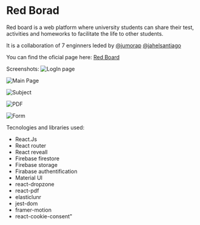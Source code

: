 # Red Borad

Red board is a web platform where university students can share their test, activities and homeworks to facilitate the life to other students.

It is a collaboration of 7 enginners leded by
[@jumorap](https://jumorap-dev.web.app/)
[@jahelsantiago](jahel-santiago.web.app)

You can find the oficial page here: [Red Board](https://redboardun.com/) 

Screenshots:
![LogIn page](https://lh3.googleusercontent.com/tDlopMwE6zUJqAtl69EBZxypZyrnyUXpKK9Hfs5z9qIB2MkyRkoYYRM2JeEeaLjiBnl8SinnK_Z6eKYtpVIWKSH8D-Up7HFMLvado4FG4byNisJvuHPVejV9d6FHmGJk2B9qlwf-yg=w2400)

![Main Page](https://lh3.googleusercontent.com/D3QC2gB9yKF5UCRUFSwZoYIdFPfMF2wQQyNyw3GxeJc4QUIKBLdr91edzSX-tsINZzOaENHpzAYD7K2KegoSdO-fVKK3B7nbm0C3uOzlYgbuAJIjBzXXWLSvKGsJnI06pj5net8kqQ=w2400)

![Subject](https://lh3.googleusercontent.com/W-BAFu7nzY9Ctp1SfLrb6y0pNhdfP_YsAp0ZeWJlwLrJoVP-64n4rrXcmq7Y-ZMu_yFOLegXNqIMKUdslMyWQAzfSB0K5_J78rtBX4nR82ZyueIxQDY8pWC1lN_dAhPX1oKAT22B6w=w2400)

![PDF](https://lh3.googleusercontent.com/mYf6MBgQO_j7REXPo9zl6sJ9_AS5BJ3ok7d0ipq9o7jTcOISzzz6R78UoB07yR86vvtDEXnqX_EjRrhl1meKYVSUBiC5Le48ovRlefbkLATQ9UJ_KcqeTb3pN5_XV3E4k_CYT_E4Nw=w2400)

![Form](https://lh3.googleusercontent.com/ulkQbt1sFClx45wszqRtQ5TDh9zdCnxIszEBNp6zI58ldq76aQZ9FUJuKGvb3mXU7Cj2v6lchHFyBYF_I_eNd2t3pzqI8CGrJsHJcsMwOLHH5qvarGTc4YVnjNi5MnQwmNzrfcMoHg=w2400)

Tecnologies and libraries used:
- React.Js
- React router
- React reveall
- Firebase firestore
- Firebase storage
- Firabase authentification
- Material UI
- react-dropzone
- react-pdf
- elasticlunr
- jest-dom
- framer-motion
- react-cookie-consent"


